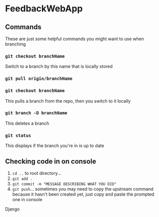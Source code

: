# FeedbackWebApp

## Commands
These are just some helpful commands you might want to use when branching
### `git checkout branchName`
Switch to a branch by this name that is locally stored

### `git pull origin/branchName`
### `git checkout branchName`
This pulls a branch from the repo, then you switch to it locally

### `git branch -D branchName`
This deletes a branch

### `git status`
This displays if the branch you're in is up to date

## Checking code in on console
1. `cd ..` to root directory...
2. `git add .`
3. `git commit -m "MESSAGE DESCRIBING WHAT YOU DID"`
4. `git push`... sometimes you may need to copy the upstream command because it hasn't been created yet, just copy and paste the prompted one in console

Django
